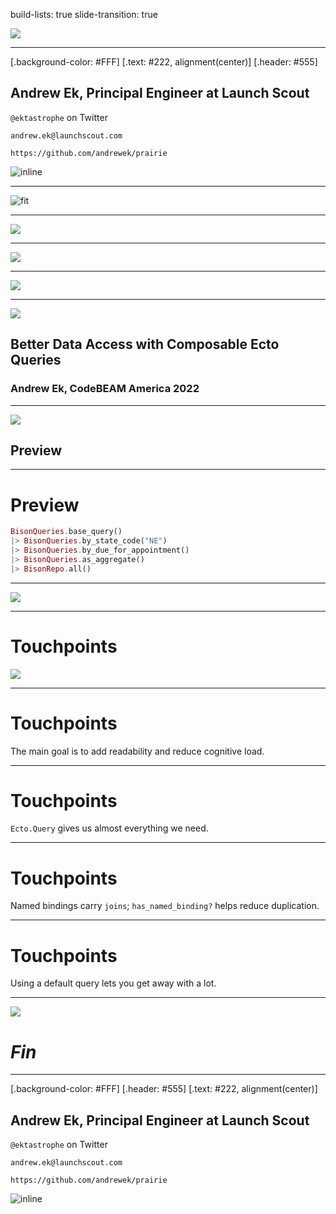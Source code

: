 build-lists: true
slide-transition: true


![](bison.jpg)

---

[.background-color: #FFF]
[.text: #222, alignment(center)]
[.header: #555]

## Andrew Ek, Principal Engineer at Launch Scout

`@ektastrophe` on Twitter

`andrew.ek@launchscout.com`

`https://github.com/andrewek/prairie`

![inline](launch_scout_logo.svg)

---

![fit](family_2.jpg)

---

![](bison_3.jpeg)

---

![](family.jpeg)

---

![](bison.jpg)

---

![](bison.jpg)

## Better Data Access with Composable Ecto Queries

### Andrew Ek, CodeBEAM America 2022

---

![](bison_2.jpeg)

## Preview

---

# Preview

```elixir
BisonQueries.base_query()
|> BisonQueries.by_state_code("NE")
|> BisonQueries.by_due_for_appointment()
|> BisonQueries.as_aggregate()
|> BisonRepo.all()
```

---

![](bison_2.jpeg)

---

# Touchpoints

![](bison.jpg)

---

# Touchpoints

The main goal is to add readability and reduce cognitive load.

---

# Touchpoints

`Ecto.Query` gives us almost everything we need.

---

# Touchpoints

Named bindings carry `joins`; `has_named_binding?` helps reduce duplication.

---

# Touchpoints

Using a default query lets you get away with a lot.

---

![](bison.jpg)

# _Fin_

---

[.background-color: #FFF]
[.header: #555]
[.text: #222, alignment(center)]

## Andrew Ek, Principal Engineer at Launch Scout

`@ektastrophe` on Twitter

`andrew.ek@launchscout.com`

`https://github.com/andrewek/prairie`

![inline](launch_scout_logo.svg)

